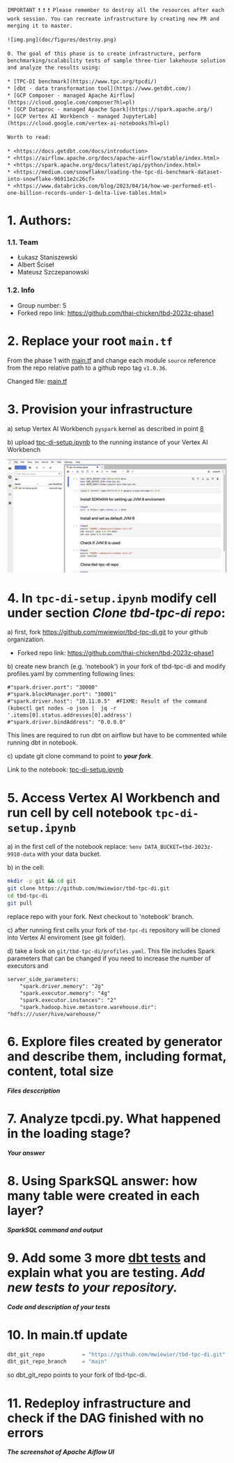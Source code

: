 ```
IMPORTANT ❗ ❗ ❗ Please remember to destroy all the resources after each work session. You can recreate infrastructure by creating new PR and merging it to master.

![img.png](doc/figures/destroy.png)

0. The goal of this phase is to create infrastructure, perform benchmarking/scalability tests of sample three-tier lakehouse solution and analyze the results using:

* [TPC-DI benchmark](https://www.tpc.org/tpcdi/)
* [dbt - data transformation tool](https://www.getdbt.com/)
* [GCP Composer - managed Apache Airflow](https://cloud.google.com/composer?hl=pl)
* [GCP Dataproc - managed Apache Spark](https://spark.apache.org/)
* [GCP Vertex AI Workbench - managed JupyterLab](https://cloud.google.com/vertex-ai-notebooks?hl=pl)

Worth to read:

* <https://docs.getdbt.com/docs/introduction>
* <https://airflow.apache.org/docs/apache-airflow/stable/index.html>
* <https://spark.apache.org/docs/latest/api/python/index.html>
* <https://medium.com/snowflake/loading-the-tpc-di-benchmark-dataset-into-snowflake-96011e2c26cf>
* <https://www.databricks.com/blog/2023/04/14/how-we-performed-etl-one-billion-records-under-1-delta-live-tables.html>

```
# 1. Authors:

### 1.1. Team

* Łukasz Staniszewski
* Albert Ściseł
* Mateusz Szczepanowski

### 1.2. Info

* Group number: 5
* Forked repo link: <https://github.com/thai-chicken/tbd-2023z-phase1>

# 2. Replace your root `main.tf`

From the phase 1 with [main.tf](https://github.com/bdg-tbd/tbd-workshop-1/blob/v1.0.36/main.tf) and change each module `source` reference from the repo relative path to a github repo tag `v1.0.36`.

Changed file: [main.tf](https://github.com/thai-chicken/tbd-2023z-phase1/blob/master/main.tf)

# 3. Provision your infrastructure

a) setup Vertex AI Workbench `pyspark` kernel as described in point [8](https://github.com/bdg-tbd/tbd-workshop-1/tree/v1.0.32#project-setup)

b) upload [tpc-di-setup.ipynb](https://github.com/bdg-tbd/tbd-workshop-1/blob/v1.0.36/notebooks/tpc-di-setup.ipynb) to the running instance of your Vertex AI Workbench

![img.png](doc/figures/phase2a_task3.png)

# 4. In `tpc-di-setup.ipynb` modify cell under section ***Clone tbd-tpc-di repo***:

a) first, fork <https://github.com/mwiewior/tbd-tpc-di.git> to your github organization.

* Forked repo link: <https://github.com/thai-chicken/tbd-2023z-phase1>

b) create new branch (e.g. 'notebook') in your fork of tbd-tpc-di and modify profiles.yaml by commenting following lines:

```
#"spark.driver.port": "30000"
#"spark.blockManager.port": "30001"
#"spark.driver.host": "10.11.0.5"  #FIXME: Result of the command (kubectl get nodes -o json |  jq -r '.items[0].status.addresses[0].address')
#"spark.driver.bindAddress": "0.0.0.0"
```

This lines are required to run dbt on airflow but have to be commented while running dbt in notebook.

c) update git clone command to point to ***your fork***.

Link to the notebook: [tpc-di-setup.ipynb](https://github.com/thai-chicken/tbd-2023z-phase1/blob/master/notebooks/tpc-di-setup-dev.ipynb)

# 5. Access Vertex AI Workbench and run cell by cell notebook `tpc-di-setup.ipynb`

a) in the first cell of the notebook replace: `%env DATA_BUCKET=tbd-2023z-9910-data` with your data bucket.

b) in the cell:

```bash
mkdir -p git && cd git
git clone https://github.com/mwiewior/tbd-tpc-di.git
cd tbd-tpc-di
git pull
```

replace repo with your fork. Next checkout to 'notebook' branch.

c) after running first cells your fork of `tbd-tpc-di` repository will be cloned into Vertex AI  enviroment (see git folder).

d) take a look on `git/tbd-tpc-di/profiles.yaml`. This file includes Spark parameters that can be changed if you need to increase the number of executors and

```
server_side_parameters:
    "spark.driver.memory": "2g"
    "spark.executor.memory": "4g"
    "spark.executor.instances": "2"
    "spark.hadoop.hive.metastore.warehouse.dir": "hdfs:///user/hive/warehouse/"
```

# 6. Explore files created by generator and describe them, including format, content, total size

***Files desccription***

# 7. Analyze tpcdi.py. What happened in the loading stage?

***Your answer***

# 8. Using SparkSQL answer: how many table were created in each layer?

***SparkSQL command and output***

# 9. Add some 3 more [dbt tests](https://docs.getdbt.com/docs/build/tests) and explain what you are testing. ***Add new tests to your repository.***

***Code and description of your tests***

# 10. In main.tf update

```tf
dbt_git_repo            = "https://github.com/mwiewior/tbd-tpc-di.git"
dbt_git_repo_branch     = "main"
```

so dbt_git_repo points to your fork of tbd-tpc-di.

# 11. Redeploy infrastructure and check if the DAG finished with no errors

***The screenshot of Apache Aiflow UI***
